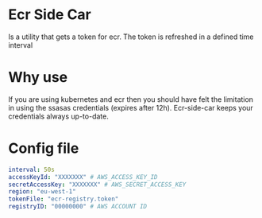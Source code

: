 # Ecr Side Car

Is a utility that gets a token for ecr. The token is refreshed in a defined time interval

# Why use

If you are using kubernetes and ecr then you should have felt the limitation in using the ssasas credentials (expires after 12h). Ecr-side-car keeps your credentials always up-to-date.

# Config file

```yaml
interval: 50s
accessKeyId: "XXXXXXX" # AWS_ACCESS_KEY_ID
secretAccessKey: "XXXXXXX" # AWS_SECRET_ACCESS_KEY
region: "eu-west-1"
tokenFile: "ecr-registry.token"
registryID: "00000000" # AWS ACCOUNT ID
```